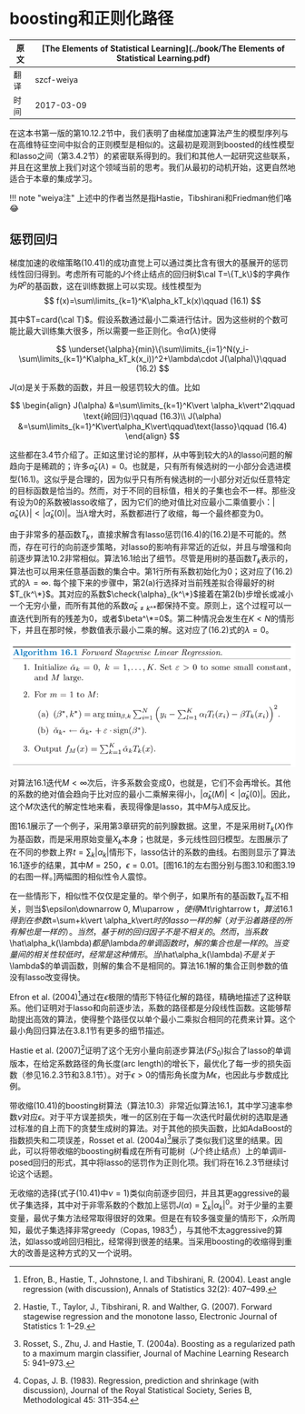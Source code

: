 # boosting和正则化路径

| 原文   | [The Elements of Statistical Learning](../book/The Elements of Statistical Learning.pdf) |
| ---- | ---------------------------------------- |
| 翻译   | szcf-weiya                               |
| 时间   | 2017-03-09                               |

在这本书第一版的第10.12.2节中，我们表明了由梯度加速算法产生的模型序列与在高维特征空间中拟合的正则模型是相似的。这最初是观测到boosted的线性模型和lasso之间（第3.4.2节）的紧密联系得到的。我们和其他人一起研究这些联系，并且在这里放上我们对这个领域当前的思考。我们从最初的动机开始，这更自然地适合于本章的集成学习。

!!! note "weiya注"
    上述中的作者当然是指Hastie，Tibshirani和Friedman他们咯:joy:

## 惩罚回归

梯度加速的收缩策略(10.41)的成功直觉上可以通过类比含有很大的基展开的惩罚线性回归得到。考虑所有可能的$J$个终止结点的回归树$\cal T=\{T_k\}$的字典作为$R^p$的基函数，这在训练数据上可以实现。线性模型为
$$
f(x)=\sum\limits_{k=1}^K\alpha_kT_k(x)\qquad (16.1)
$$

其中$T=card(\cal T)$。假设系数通过最小二乘进行估计。因为这些树的个数可能比最大训练集大很多，所以需要一些正则化。令$\hat\alpha(\lambda)$使得

$$
\underset{\alpha}{min}\{\sum\limits_{i=1}^N(y_i-\sum\limits_{k=1}^K\alpha_kT_k(x_i))^2+\lambda\cdot J(\alpha)\}\qquad (16.2)
$$

$J(\alpha)$是关于系数的函数，并且一般惩罚较大的值。比如

$$
\begin{align}
J(\alpha) &=\sum\limits_{k=1}^K\vert \alpha_k\vert^2\qquad \text{岭回归}\qquad (16.3)\\
J(\alpha) &=\sum\limits_{k=1}^K\vert\alpha_K\vert\qquad\text{lasso}\qquad (16.4)
\end{align}
$$

这些都在3.4节介绍了。正如这里讨论的那样，从中等到较大的$\lambda$的lasso问题的解趋向于是稀疏的；许多$\hat\alpha_k(\lambda)=0$。也就是，只有所有候选树的一小部分会选进模型(16.1)。这似乎是合理的，因为似乎只有所有候选树的一小部分对近似任意特定的目标函数是恰当的。然而，对于不同的目标值，相关的子集也会不一样。那些没有设为0的系数被lasso收缩了，因为它们的绝对值比对应最小二乘值要小：$\vert\hat\alpha_k(\lambda)\vert<\vert\hat\alpha_k(0)\vert$。当$\lambda$增大时，系数都进行了收缩，每一个最终都变为0。

由于非常多的基函数$T_k$，直接求解含有lasso惩罚(16.4)的(16.2)是不可能的。然而，存在可行的向前逐步策略，对lasso的影响有非常近的近似，并且与增强和向前逐步算法10.2非常相似。算法16.1给出了细节。尽管是用树的基函数$T_k$表示的，算法也可以用来任意基函数的集合中。第1行所有系数初始化为0；这对应了(16.2)式的$\lambda=\infty$. 每个接下来的步骤中，第2(a)行选择对当前残差拟合得最好的树$T_{k^\*}$。其对应的系数$\check{\alpha}_{k^\*}$接着在第2(b)步增长或减小一个无穷小量，而所有其他的系数$\check{\alpha}_{k\neq k\^*}$都保持不变。原则上，这个过程可以一直迭代到所有的残差为0，或者$\beta^\*=0$。第二种情况会发生在$K<N$的情形下，并且在那时候，参数值表示最小二乘的解。这对应了(16.2)式的$\lambda=0$。

![](../img/16/alg16.1.png)

对算法16.1迭代$M<\infty$次后，许多系数会变成0，也就是，它们不会再增长。其他的系数的绝对值会趋向于比对应的最小二乘解来得小，$\vert \check{\alpha}_k(M)\vert<\vert \hat{\alpha}_k(0)\vert$。因此，这个$M$次迭代的解定性地来看，表现得像是lasso，其中$M$与$\lambda$成反比。

图16.1展示了一个例子，采用第3章研究的前列腺数据。这里，不是采用树$T_k(X)$作为基函数，而是采用原始变量$X_k$本身；也就是，多元线性回归模型。左图展示了在不同的参数上界$t=\sum_k\vert \alpha_k\vert$情形下，lasso估计的系数的曲线。右图则显示了算法16.1逐步的结果，其中$M=250，\epsilon=0.01$。[图16.1的左右图分别与图3.10和图3.19的右图一样。]两幅图的相似性令人震惊。

在一些情形下，相似性不仅仅是定量的。举个例子，如果所有的基函数$T_k$互不相关，则当$\epsilon\downarrow 0, M\uparrow $，使得$Mt\rightarrow t$，算法16.1得到在参数$t=\sum+k\vert \alpha_k\vert$时的lasso一样的解（对于沿着路径的所有解也是一样的）。当然，基于树的回归因子不是不相关的。然而，当系数$\hat\alpha_k(\lambda)$都是$\lambda$的单调函数时，解的集合也是一样的。当变量间的相关性较低时，经常是这种情形。当$\hat\alpha_k(\lambda)$不是关于$\lambda$的单调函数，则解的集合不是相同的。算法16.1解的集合正则参数的值没有lasso改变得快。

Efron et al. (2004)[^1]通过在$\epsilon$极限的情形下特征化解的路径，精确地描述了这种联系。他们证明对于lasso和向前逐步法，系数的路径都是分段线性函数。这能够帮助提出高效的算法，使得整个路径仅以单个最小二乘拟合相同的花费来计算。这个最小角回归算法在3.8.1节有更多的细节描述。

Hastie et al. (2007)[^2]证明了这个无穷小量向前逐步算法($FS_0$)拟合了lasso的单调版本，在给定系数路径的角长度(arc length)的增长下，最优化了每一步的损失函数（参见16.2.3节和3.8.1节）。对于$\epsilon>0$的情形角长度为$M\epsilon$，也因此与步数成比例。

带收缩(10.41)的boosting树算法（算法10.3）非常近似算法16.1，其中学习速率参数$\nu$对应$\epsilon$。对于平方误差损失，唯一的区别在于每一次迭代时最优树的选取是通过标准的自上而下的贪婪生成树的算法。对于其他的损失函数，比如AdaBoost的指数损失和二项误差，Rosset et al. (2004a)[^3]展示了类似我们这里的结果。因此，可以将带收缩的boosting树看成在所有可能树（$J$个终止结点）上的单调ill-posed回归的形式，其中将lasso的惩罚作为正则化项。我们将在16.2.3节继续讨论这个话题。

无收缩的选择(式子(10.41)中$\nu=1$)类似向前逐步回归，并且其更aggressive的最优子集选择，其中对于非零系数的个数加上惩罚$J(\alpha)=\sum_k\vert \alpha_k\vert^0$。对于少量的主要变量，最优子集方法经常取得很好的效果。但是在有较多强变量的情形下，众所周知，最优子集选择非常greedy（Copas, 1983[^4]），与其他不太aggressive的算法，如lasso或岭回归相比，经常得到很差的结果。当采用boosting的收缩得到重大的改善是这种方式的又一个说明。

[^1]: Efron, B., Hastie, T., Johnstone, I. and Tibshirani, R. (2004). Least angle regression (with discussion), Annals of Statistics 32(2): 407–499.
[^2]: Hastie, T., Taylor, J., Tibshirani, R. and Walther, G. (2007). Forward stagewise regression and the monotone lasso, Electronic Journal of Statistics 1: 1–29.
[^3]: Rosset, S., Zhu, J. and Hastie, T. (2004a). Boosting as a regularized path to a maximum margin classifier, Journal of Machine Learning Research 5: 941–973.
[^4]: Copas, J. B. (1983). Regression, prediction and shrinkage (with discussion), Journal of the Royal Statistical Society, Series B, Methodological 45: 311–354.
